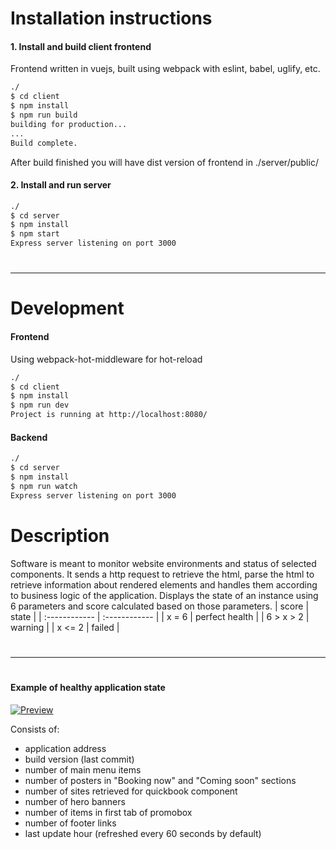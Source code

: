 # Installation instructions

#### 1. Install and build client frontend
Frontend written in vuejs, built using webpack with eslint, babel, uglify, etc.
```sh
./
$ cd client
$ npm install
$ npm run build
building for production...
...
Build complete.
```
After build finished you will have dist version of frontend in ./server/public/

#### 2. Install and run server
```sh
./
$ cd server
$ npm install
$ npm start
Express server listening on port 3000
```
#
#
------------
#
#
# Development
#### Frontend
Using webpack-hot-middleware for hot-reload
```sh
./
$ cd client
$ npm install
$ npm run dev
Project is running at http://localhost:8080/
```
#### Backend
```sh
./
$ cd server
$ npm install
$ npm run watch
Express server listening on port 3000
```
# 
# 
# Description
Software is meant to monitor website environments and status of selected components. It sends a http request to retrieve the html, parse the html to retrieve information about rendered elements and handles them according to business logic of the application.
Displays the state of an instance using 6 parameters and score calculated based on those parameters.
| score  | state  |
| :------------ | :------------ |
| x = 6 | perfect health |
| 6 > x > 2 | warning |
| x <= 2 | failed |
#
#
------------
#
#
#### Example of healthy application state
[![Preview](https://i.imgur.com/DkScfaf.png "Preview")](https://i.imgur.com/DkScfaf.png "Preview")

Consists of:
- application address
- build version (last commit)
- number of main menu items
- number of posters in "Booking now" and "Coming soon" sections
- number of sites retrieved for quickbook component
- number of hero banners
- number of items in first tab of promobox
- number of footer links
- last update hour (refreshed every 60 seconds by default)